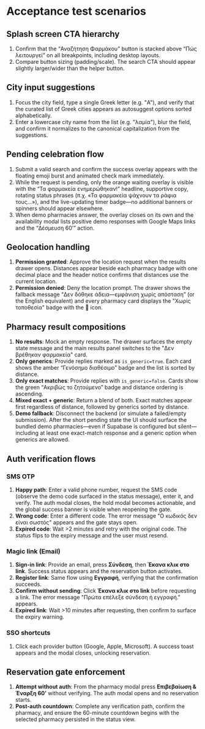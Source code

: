 # Acceptance test scenarios

## Splash screen CTA hierarchy
1. Confirm that the “Αναζήτηση Φαρμάκου” button is stacked above “Πώς λειτουργεί” on all breakpoints, including desktop layouts.
2. Compare button sizing (padding/scale). The search CTA should appear slightly larger/wider than the helper button.

## City input suggestions
1. Focus the city field, type a single Greek letter (e.g. "Α"), and verify that the curated list of Greek cities appears as autosuggest options sorted alphabetically.
2. Enter a lowercase city name from the list (e.g. "λαμία"), blur the field, and confirm it normalizes to the canonical capitalization from the suggestions.

## Pending celebration flow
1. Submit a valid search and confirm the success overlay appears with the floating emoji burst and animated check mark immediately.
2. While the request is pending, only the orange waiting overlay is visible with the “Τα φαρμακεία ενημερώθηκαν!” headline, supportive copy, rotating status phrases (π.χ. «Τα φαρμακεία ψάχνουν τα ράφια τους…»), and the live-updating timer badge—no additional banners or spinners should appear elsewhere.
3. When demo pharmacies answer, the overlay closes on its own and the availability modal lists positive demo responses with Google Maps links and the “Δέσμευση 60’” action.

## Geolocation handling
1. **Permission granted**: Approve the location request when the results drawer opens. Distances appear beside each pharmacy badge with one decimal place and the header notice confirms that distances use the current location.
2. **Permission denied**: Deny the location prompt. The drawer shows the fallback message “Δεν δόθηκε άδεια—εμφάνιση χωρίς απόσταση” (or the English equivalent) and every pharmacy card displays the "Χωρίς τοποθεσία" badge with the 🚫 icon.

## Pharmacy result compositions
1. **No results**: Mock an empty response. The drawer surfaces the empty state message and the main results panel switches to the "Δεν βρέθηκαν φαρμακεία" card.
2. **Only generics**: Provide replies marked as `is_generic=true`. Each card shows the amber “Γενόσημο διαθέσιμο” badge and the list is sorted by distance.
3. **Only exact matches**: Provide replies with `is_generic=false`. Cards show the green “Ακριβώς το ζητούμενο” badge and distance ordering is ascending.
4. **Mixed exact + generic**: Return a blend of both. Exact matches appear first regardless of distance, followed by generics sorted by distance.
5. **Demo fallback**: Disconnect the backend (or simulate a failed/empty submission). After the short pending state the UI should surface the bundled demo pharmacies—even if Supabase is configured but silent—including at least one exact-match response and a generic option when generics are allowed.

## Auth verification flows
### SMS OTP
1. **Happy path**: Enter a valid phone number, request the SMS code (observe the demo code surfaced in the status message), enter it, and verify. The auth modal closes, the hold modal becomes actionable, and the global success banner is visible when reopening the gate.
2. **Wrong code**: Enter a different code. The error message "Ο κωδικός δεν είναι σωστός" appears and the gate stays open.
3. **Expired code**: Wait >2 minutes and retry with the original code. The status flips to the expiry message and the user must resend.

### Magic link (Email)
1. **Sign-in link**: Provide an email, press **Σύνδεση**, then **Έκανα κλικ στο link**. Success status appears and the reservation button activates.
2. **Register link**: Same flow using **Εγγραφή**, verifying that the confirmation succeeds.
3. **Confirm without sending**: Click **Έκανα κλικ στο link** before requesting a link. The error message "Πρώτα επέλεξε σύνδεση ή εγγραφή." appears.
4. **Expired link**: Wait >10 minutes after requesting, then confirm to surface the expiry warning.

### SSO shortcuts
1. Click each provider button (Google, Apple, Microsoft). A success toast appears and the modal closes, unlocking reservation.

## Reservation gate enforcement
1. **Attempt without auth**: From the pharmacy modal press **Επιβεβαίωση & Έναρξη 60’** without verifying. The auth modal opens and no reservation starts.
2. **Post-auth countdown**: Complete any verification path, confirm the pharmacy, and ensure the 60-minute countdown begins with the selected pharmacy persisted in the status view.

